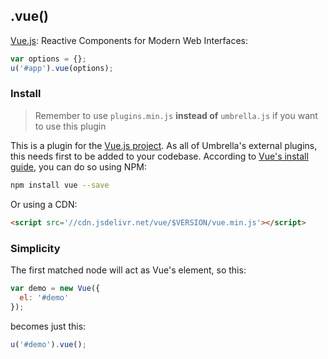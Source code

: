 ## .vue()

[Vue.js](http://vuejs.org/): Reactive Components for Modern Web Interfaces:

```js
var options = {};
u('#app').vue(options);
```


### Install

> Remember to use `plugins.min.js` **instead of** `umbrella.js` if you want to use this plugin

This is a plugin for the [Vue.js project](http://vuejs.org/). As all of Umbrella's external plugins, this needs first to be added to your codebase. According to [Vue's install guide](http://vuejs.org/guide/installation.html), you can do so using NPM:

```bash
npm install vue --save
```

Or using a CDN:

```html
<script src='//cdn.jsdelivr.net/vue/$VERSION/vue.min.js'></script>
```


### Simplicity

The first matched node will act as Vue's element, so this:

```js
var demo = new Vue({
  el: '#demo'
});
```

becomes just this:

```js
u('#demo').vue();
```
